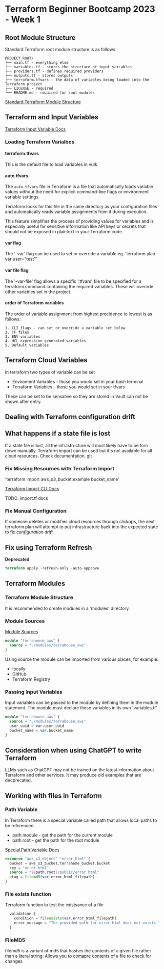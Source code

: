 # Terraform Beginner Bootcamp 2023 - Week 1

## Root Module Structure

Standard Terraform root module structure is as follows:
```
PROJECT_ROOT/
├── main.tf - everything else
├── variables.tf - stores the structure of input variables
├── providers.tf - defines required providers
├── outputs.tf - stores outputs
├── terraform.tfvars - the data of variables being loaded into the Terraform project
├── LICENSE - required
└── README.md - required for root modules
```
    
[Standard Terraform Module Structure](https://developer.hashicorp.com/terraform/language/modules/develop/structure)

## Terraform and Input Variables

[Terraform Input Variable Docs](https://developer.hashicorp.com/terraform/language/values/variables)

### Loading Terraform Varialbes

#### terraform.tfvars

This is the default file to load variables in vulk

#### auto.tfvars

The `auto.tfvars` file in Terraform is a file that automatically loads variable values without the need for explicit command-line flags or environment variable settings. 

Terraform looks for this file in the same directory as your configuration files and automatically reads variable assignments from it during execution. 

This feature simplifies the process of providing values for variables and is especially useful for sensitive information like API keys or secrets that should not be exposed in plaintext in your Terraform code.

#### var flag

The '-var' flag can be used to set or override a variable eg. 'terraform plan -var user="test"'

#### var file flag

The '-var-file' flag allows a specific '.tfvars' file to be specified for a terraform command containing the required variables. These will override other variables set in the project.

#### order of Terraform variables

The order of variable assignment from highest precidence to lowest is as follows:
```
1. CLI flags - can set or override a variable set below
2. TF files
3. ENV variables
4. HCL expression generated variables
5. Default variables
```

## Terraform Cloud Variables

In terraform two types of variable can be set
- Enviroment Variables - those you would set in your bash terminal
- Terraform Variables - those you would set in your tfvars

These can be set to be sensative so they are stored in Vault can not be shown after entry.

## Dealing with Terraform configuration drift

## What happens if a state file is lost

If a state file is lost, all the infrastructure will most likely have to be torn down manually. Terraform import can be used but it's not available for all cloud resources. Check documentation.
git 
### Fix Missing Resources with Terraform Import

'terraform import aws_s3_bucket.example bucket_name'

[Terraform Import CLI Docs](https://developer.hashicorp.com/terraform/cli/import)

TODO: import.tf docs

### Fix Manual Configuration

If someone deletes or modifies cloud resources through clickops, the next terraform plan will attempt to put infrastructure back into the expected state to fix *configuration drift*

## Fix using Terraform Refresh

**Deprecated**
```tf
terraform apply -refresh-only -auto-approve
```

## Terraform Modules

### Terraform Module Structure

It is recommended to create modules in a 'modules' directory.

### Module Sources

[Module Sources](https://developer.hashicorp.com/terraform/language/modules/sources)

```tf
module "terrahouse_aws" {
  source = "./modules/terrahouse_aws"
}
```
Using source the module can be imported from various places, for example:
- locally
- GitHub
- Terraform Registry

### Passing Input Variables

Input variables can be passed to the module by defining them in the module statement. The module must declare these variables in its own 'variables.tf'

```tf
module "terrahouse_aws" {
  source = "./modules/terrahouse_aws"
  user_uuid = var.user_uuid
  bucket_name = var.bucket_name
}
```

## Consideration when using ChatGPT to write Terraform

LLMs such as ChatGPT may not be trained on the latest information about Terraform and other services. It may produce old examples that are decprecated. 

## Working with files in Terraform


### Path Variable

In Terraform there is a special variable called path that allows local paths to be referenced.

- path.module - get the path for the current module
- path.root - get the path for the root module

[Special Path Variable Docs](https://developer.hashicorp.com/terraform/language/expressions/references#filesystem-and-workspace-info)

```tf
resource "aws_s3_object" "error_html" {
  bucket = aws_s3_bucket.terrahome_bucket.bucket
  key = "error.html"
  source = "${path.root}/public/error.html"
  etag = filemd5(var.error_html_filepath)  
}
```

### File exists function

Terraform function to test the existsance of a file
```tf
  validation {
    condition = fileexists(var.error_html_filepath)
    error_message = "The provided path for error.html does not exists."
  }
```

### FileMD5

filemd5 is a variant of md5 that hashes the contents of a given file rather than a literal string. Allows you to comapre contents of a file to check for changes